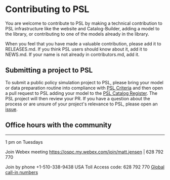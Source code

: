# Contributing to PSL

You are welcome to contribute to PSL by making a technical contribution to PSL infrastructure like the website and Catalog-Builder, adding a model to the library, or contributing to one of the models already in the library.

When you feel that you have made a valuable contribution, please add it to RELEASES.md. If you think PSL users should know about it, add it to NEWS.md. If your name is not already in contributors.md, add it.

## Submitting a project to PSL

To submit a public policy simulation project to PSL, please bring your model or data preparation routine into compliance with [PSL Criteria](https://github.com/open-source-economics/PSL/blob/master/Criteria/library_criteria.md) and then open a pull request to PSL adding your model to the [PSL Catalog Register](https://github.com/open-source-economics/PSL/blob/master/Catalog/register.json). The PSL project will then review your PR. If you have a question about the process or are unsure of your project's relevance to PSL, please open an [issue](https://github.com/open-source-economics/PSL/issues). 

## Office hours with the community

--------------------------------

1 pm on Tuesdays

Join Webex meeting
https://ospc.my.webex.com/join/matt.jensen  |  628 792 770

Join by phone
+1-510-338-9438 USA Toll
Access code: 628 792 770
[Global call-in numbers](https://mail.aei.org/owa/redir.aspx?C=3bfxNY8Hq70WhitL40PkEkH-cY-nbyII6k1CpEi38L8HKLh7xg7WCA..&URL=https%3a%2f%2fospc.my.webex.com%2fcmp3300%2fwebcomponents%2fwidget%2fglobalcallin%2fglobalcallin.do%3fsiteurl%3dospc.my%26serviceType%3dMC%26ED%3d712667622%26tollFree%3d0)
